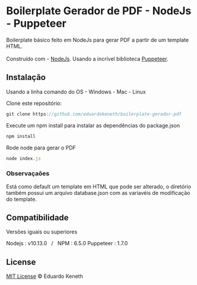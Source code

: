 # Boilerplate Gerador de PDF -  NodeJs - Puppeteer

Boilerplate básico feito em NodeJs para gerar PDF a partir de um template HTML.<br><br> Construído com - [NodeJs](https://github.com/nodejs/node). Usando a incrível biblioteca [Puppeteer](https://github.com/GoogleChrome/puppeteer).

## Instalação

Usando a linha comando do OS - Windows - Mac - Linux

Clone este repositório:
```js
git clone https://github.com/eduardokeneth/boilerplate-gerador-pdf
```

Execute um npm install para instalar as dependências do package.json
```js
npm install
```

Rode node para gerar o PDF
```js
node index.js
```

### Observaçaões

Está como default um template em HTML que pode ser alterado, o diretório também possui um arquivo database.json com as variavéis de modificação do template.

## Compatibilidade
Versões iguais ou superiores

Nodejs : v10.13.0 &nbsp;&nbsp;/&nbsp;&nbsp; NPM : 6.5.0
Puppeteer : 1.7.0

License
--------

[MIT License](https://github.com/eduardokeneth/boilerplate-gerador-pdf/blob/master/LICENSE.md) © Eduardo Keneth
